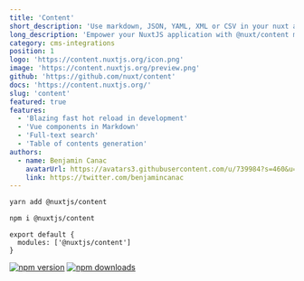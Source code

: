 ```yaml
---
title: 'Content'
short_description: 'Use markdown, JSON, YAML, XML or CSV in your nuxt application to easily write content fetched using a MongoDB like API.'
long_description: 'Empower your NuxtJS application with @nuxt/content module: write in a content/ directory and fetch your Markdown, JSON, YAML, XML and CSV files through a MongoDB like API, acting as a Git-based Headless CMS.'
category: cms-integrations
position: 1
logo: 'https://content.nuxtjs.org/icon.png'
image: 'https://content.nuxtjs.org/preview.png'
github: 'https://github.com/nuxt/content'
docs: 'https://content.nuxtjs.org/'
slug: 'content'
featured: true
features:
  - 'Blazing fast hot reload in development'
  - 'Vue components in Markdown'
  - 'Full-text search'
  - 'Table of contents generation'
authors:
  - name: Benjamin Canac
    avatarUrl: https://avatars3.githubusercontent.com/u/739984?s=460&u=a263ce7469841c60ad76354f0779055b7e8365d5&v=4
    link: https://twitter.com/benjamincanac
---
```


<code-group>
<code-block label="Yarn" active>

```bash
yarn add @nuxtjs/content
```

  </code-block>
  <code-block label="NPM">

```bash
npm i @nuxtjs/content
```

  </code-block>
</code-group>

```js{}[nuxt.config.js]
export default {
  modules: ['@nuxtjs/content']
}
```

<docs-button :docs="docs"></docs-button>

<authors :authors="authors"></authors>

<div class="flex mt-4 space-x-2">
  <a href="https://npmjs.com/package/@nuxt/content" rel="nofollow"><img src="https://camo.githubusercontent.com/9f31c446e7bb41e006ece39a68147458f1be84f4/68747470733a2f2f696d672e736869656c64732e696f2f6e706d2f762f406e7578742f636f6e74656e742f6c61746573742e737667" alt="npm version" data-canonical-src="https://img.shields.io/npm/v/@nuxt/content/latest.svg" style="max-width:100%;"></a>
  <a href="https://npmjs.com/package/@nuxt/content" rel="nofollow"><img src="https://camo.githubusercontent.com/8fec2493a695ca926a8a9a0d72c946a196c68971/68747470733a2f2f696d672e736869656c64732e696f2f6e706d2f64742f406e7578742f636f6e74656e742e737667" alt="npm downloads" data-canonical-src="https://img.shields.io/npm/dt/@nuxt/content.svg" style="max-width:100%;"></a>
</div>
